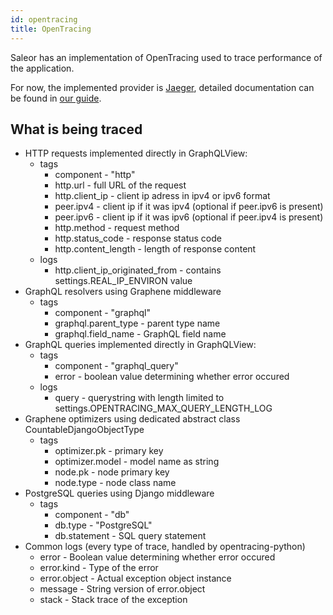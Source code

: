 ```yaml
---
id: opentracing
title: OpenTracing
---
```


Saleor has an implementation of OpenTracing used to trace performance of the application.

For now, the implemented provider is [Jaeger](https://www.jaegertracing.io/), detailed documentation can be found in [our guide](advanced/opentracing-jaeger.md).

## What is being traced
- HTTP requests implemented directly in GraphQLView:
    - tags
        - component - "http"
        - http.url - full URL of the request
        - http.client_ip - client ip adress in ipv4 or ipv6 format
        - peer.ipv4 - client ip if it was ipv4 (optional if peer.ipv6 is present)
        - peer.ipv6 - client ip if it was ipv6 (optional if peer.ipv4 is present)
        - http.method - request method
        - http.status_code - response status code
        - http.content_length - length of response content
    - logs
        - http.client_ip_originated_from - contains settings.REAL_IP_ENVIRON value
- GraphQL resolvers using Graphene middleware
    - tags
        - component - "graphql"
        - graphql.parent_type - parent type name
        - graphql.field_name - GraphQL field name
- GraphQL queries implemented directly in GraphQLView:
    - tags
        - component - "graphql_query"
        - error - boolean value determining whether error occured
    - logs
        - query - querystring with length limited to settings.OPENTRACING_MAX_QUERY_LENGTH_LOG
- Graphene optimizers using dedicated abstract class CountableDjangoObjectType
    - tags
        - optimizer.pk - primary key
        - optimizer.model - model name as string
        - node.pk - node primary key
        - node.type - node class name
- PostgreSQL queries using Django middleware
    - tags
        - component - "db"
        - db.type - "PostgreSQL"
        - db.statement - SQL query statement
- Common logs (every type of trace, handled by opentracing-python)
    - error - Boolean value determining whether error occured
    - error.kind - Type of the error
    - error.object - Actual exception object instance
    - message - String version of error.object
    - stack - Stack trace of the exception
